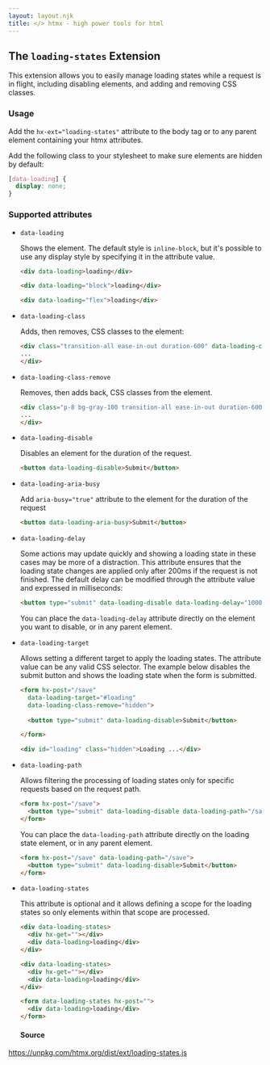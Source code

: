 ```yaml
---
layout: layout.njk
title: </> htmx - high power tools for html
---
```


## The `loading-states` Extension

This extension allows you to easily manage loading states while a request is in flight, including disabling elements, and adding and removing CSS classes. 

### Usage

Add the `hx-ext="loading-states"` attribute to the body tag or to any parent element containing your htmx attributes.

Add the following class to your stylesheet to make sure elements are hidden by default:

```css
[data-loading] {
  display: none;
}
```

### Supported attributes
  
- `data-loading`

  Shows the element. The default style is `inline-block`, but it's possible to use any display style by specifying it in the attribute value.
  
  ```html
  <div data-loading>loading</div>

  <div data-loading="block">loading</div>

  <div data-loading="flex">loading</div>
  ```
  
- `data-loading-class`

  Adds, then removes, CSS classes to the element:

  ```html
  <div class="transition-all ease-in-out duration-600" data-loading-class="bg-gray-100 opacity-80">
  ...
  </div>
  ``` 
  
- `data-loading-class-remove`

  Removes, then adds back, CSS classes from the element.

  ```html
  <div class="p-8 bg-gray-100 transition-all ease-in-out duration-600" data-loading-class-remove="bg-gray-100">
  ...
  </div>
  ```
- `data-loading-disable`

  Disables an element for the duration of the request.

  ```html
  <button data-loading-disable>Submit</button>
  ```

- `data-loading-aria-busy`

  Add `aria-busy="true"` attribute to the element for the duration of the request

  ```html
  <button data-loading-aria-busy>Submit</button>
  ```

- `data-loading-delay`

  Some actions may update quickly and showing a loading state in these cases may be more of a distraction. This attribute ensures that the loading state changes are applied only after 200ms if the request is not finished. The default delay can be modified through the attribute value and expressed in milliseconds:
  
  ```html
  <button type="submit" data-loading-disable data-loading-delay="1000">Submit</button>
  ```
  
  You can place the `data-loading-delay` attribute directly on the element you want to disable, or in any parent element.
  
- `data-loading-target`

  Allows setting a different target to apply the loading states. The attribute value can be any valid CSS selector. The example below disables the submit button and shows the loading state when the form is submitted.
  
  ```html
  <form hx-post="/save"
    data-loading-target="#loading"
    data-loading-class-remove="hidden">
    
    <button type="submit" data-loading-disable>Submit</button>

  </form>
  
  <div id="loading" class="hidden">Loading ...</div>
  ```

- `data-loading-path`

  Allows filtering the processing of loading states only for specific requests based on the request path.

  ```html
  <form hx-post="/save">
    <button type="submit" data-loading-disable data-loading-path="/save">Submit</button>
  </form>
  ```
  
   You can place the `data-loading-path` attribute directly on the loading state element, or in any parent element.

  ```html
  <form hx-post="/save" data-loading-path="/save">
    <button type="submit" data-loading-disable>Submit</button>
  </form>
  ```

- `data-loading-states`
  
  This attribute is optional and it allows defining a scope for the loading states so only elements within that scope are processed. 
  
  ```html
  <div data-loading-states>
    <div hx-get=""></div>
    <div data-loading>loading</div>
  </div>

  <div data-loading-states>
    <div hx-get=""></div>
    <div data-loading>loading</div>
  </div>

  <form data-loading-states hx-post="">
    <div data-loading>loading</div>
  </form>
  ```

  #### Source

<https://unpkg.com/htmx.org/dist/ext/loading-states.js>
